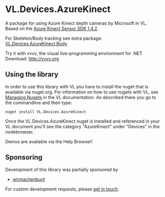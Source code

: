 # VL.Devices.AzureKinect
A package for using Azure Kinect depth cameras by Microsoft in VL.  
Based on the [Azure Kinect Sensor SDK 1.4.2](https://github.com/microsoft/Azure-Kinect-Sensor-SDK).

For Skeleton/Body tracking see extra package: [VL.Devices.AzureKinect.Body](https://www.nuget.org/packages/VL.Devices.AzureKinect.Body)

Try it with vvvv, the visual live-programming environment for .NET  
Download: http://vvvv.org

## Using the library
In order to use this library with VL you have to install the nuget that is available via nuget.org. For information on how to use nugets with VL, see [Managing Nugets](https://thegraybook.vvvv.org/reference/libraries/dependencies.html#manage-nugets) in the VL documentation. As described there you go to the commandline and then type:

    nuget install VL.Devices.AzureKinect

Once the VL.Devices.AzureKinect nuget is installed and referenced in your VL document you'll see the category "AzureKinect" under "Devices" in the nodebrowser. 

Demos are available via the Help Browser!

## Sponsoring
Development of this library was partially sponsored by
- [wirmachenbunt](https://wirmachenbunt.de)

For custom development requests, please [get in touch](mailto:devvvvs@vvvv.org).